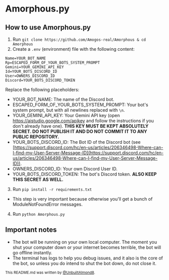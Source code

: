 # **Amorphous.py**

## **How to use Amorphous.py**

1. Run `git clone https://github.com/Amogos-real/Amorphous & cd Amorphous`
2. Create a `.env` (environment) file with the following content:
  ```
  Name=YOUR_BOT_NAME
  Rp=ESCAPED_FORM_OF_YOUR_BOTS_SYSTEM_PROMPT
  Gemini=YOUR_GEMINI_API_KEY
  Id=YOUR_BOTS_DISCORD_ID
  User=OWNERS_DISCORD_ID
  Discord=YOUR_BOTS_DISCORD_TOKEN
  ```
  Replace the following placeholders:
  - YOUR_BOT_NAME: The name of the Discord bot.
  - ESCAPED_FORM_OF_YOUR_BOTS_SYSTEM_PROMPT: Your bot's system prompt, but with all newlines replaced with `\n`.
  - YOUR_GEMINI_API_KEY: Your Gemini API key (open https://aistudio.google.com/apikey and follow the instructions if you don't already have one). **THIS KEY MUST BE KEPT ABSOLUTELY SECRET. DO NOT PUBLISH IT AND DO NOT COMMIT IT TO ANY PUBLIC REPOSITORY.**
  - YOUR_BOTS_DISCORD_ID: The Bot ID of the Discord bot (see [https://support.discord.com/hc/en-us/articles/206346498-Where-can-I-find-my-User-Server-Message-ID](https://support.discord.com/hc/en-us/articles/206346498-Where-can-I-find-my-User-Server-Message-ID)).
  - OWNERS_DISCORD_ID: Your own Discord User ID.
  - YOUR_BOTS_DISCORD_TOKEN: The bot's Discord token. **ALSO KEEP THIS SECRET AS WELL.**
3. Run `pip install -r requirements.txt`
  - This step is very important because otherwise you'll get a bunch of ModuleNotFoundError messages.
4. Run `python Amorphous.py`

## **Important notes**

- The bot will be running on your own local computer. The moment you shut your computer down or your internet becomes terrible, the bot will go offline instantly.
- The terminal has logs to help you debug issues, and it also is the core of the bot, so unless you do intend to shut the bot down, do not close it.

<sup>This README.md was written by [@UnbuiltAlmond8](https://github.com/UnbuiltAlmond8).</sup>
